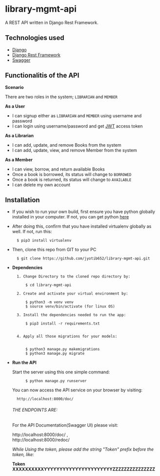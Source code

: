 # library-mgmt-api

A REST API written in Django Rest Framework.



## Technologies used

- [Django](https://www.djangoproject.com/)
- [Django Rest Framework](https://www.django-rest-framework.org)
- [Swagger](https://swagger.io/)



## Functionalitis of the API

**Scenario**

There are two roles in the system;  `LIBRARIAN` and `MEMBER`

**As a User**

- I can signup either as `LIBRARIAN` and `MEMBER` using username and password
- I can login using username/password and get [JWT](https://jwt.io/introduction) access token

**As a Librarian**

- I can add, update, and remove Books from the system
- I can add, update, view, and remove Member from the system


**As a Member**


- I can view, borrow, and return available Books
- Once a book is borrowed, its status will change to `BORROWED`
- Once a book is returned, its status will change to `AVAILABLE`
- I can delete my own account



## Installation

- If you wish to run your own build, first ensure you have python globally installed in your computer. If not, you can get python [here](https://www.python.org)
- After doing this, confirm that you have installed virtualenv globally as well. If not, run this:

        $ pip3 install virtualenv
        
- Then, clone this repo from GIT to your PC
        
        $ git clone https://github.com/jyotib652/library-mgmt-api.git
        
- **Dependencies**

        1. Change Directory to the cloned repo directory by:
        
            $ cd library-mgmt-api
            
        2. Create and activate your virtual environment by:
        
            $ python3 -m venv venv
            $ source venv/bin/activate (for linux OS)
            
        3. Install the dependencies needed to run the app:

            $ pip3 install -r requirements.txt
            
            
        4. Apply all those migrations for your models:
            
           
            $ python3 manage.py makemigrations
            $ python3 manage.py migrate
           
            
            
- **Run the API**


    Start the server using this one simple command:
    
            $ python manage.py runserver
            
   You can now access the API service on your browser by visiting:
   
        http://localhost:8000/doc/
        


    ###### THE ENDPOINTS ARE:
    
    For the API Documentation(Swagger UI) please visit:
    
    
    
    http://localhost:8000/doc/ ,      
    http://localhost:8000/redoc/             
    
    


    
    *While Using the token, please add the string "Token" prefix before the token, like:*
    
    **Token XXXXXXXXXXYYYYYYYYYYYYYYYYYYYYYYZZZZZZZZZZZZZZZ**
    

